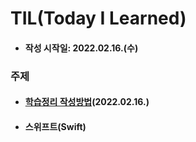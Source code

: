 # TIL(Today I Learned)
- #### 작성 시작일: 2022.02.16.(수)



### 주제

- #### [학습정리 작성방법](2022년/1분기/20220216_학습내용정리.md)(2022.02.16.)

- #### 스위프트(Swift)

